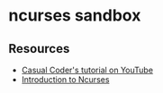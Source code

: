 # ncurses sandbox

## Resources

* [Casual Coder's tutorial on YouTube](https://www.youtube.com/watch?v=lV-OPQhPvSM&list=PL2U2TQ__OrQ8jTf0_noNKtHMuYlyxQl4v&index=1)
* [Introduction to Ncurses](https://dev.to/tbhaxor/introduction-to-ncurses-part-1-1bk5)